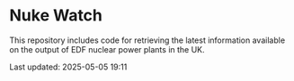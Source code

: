 # Nuke Watch

This repository includes code for retrieving the latest information available on the output of EDF nuclear power plants in the UK.

Last updated: 2025-05-05 19:11